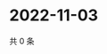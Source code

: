 # 2022-11-03

共 0 条

<!-- BEGIN WEIBO -->
<!-- 最后更新时间 Thu Nov 03 2022 13:21:47 GMT+0800 (China Standard Time) -->

<!-- END WEIBO -->
